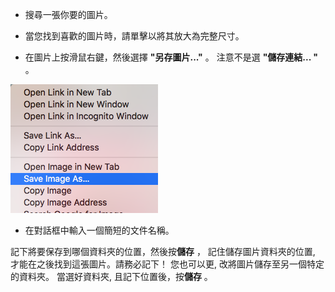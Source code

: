 - 搜尋一張你要的圖片。

- 當您找到喜歡的圖片時，請單擊以將其放大為完整尺寸。

- 在圖片上按滑鼠右鍵，然後選擇 **"另存圖片..."** 。 注意不是選 **"儲存連結... "** 。

![選擇“另存圖片”的選單](images/saveImgAs.png)

- 在對話框中輸入一個簡短的文件名稱。

記下將要保存到哪個資料夾的位置，然後按**儲存** ， 記住儲存圖片資料夾的位置, 才能在之後找到這張圖片。請務必記下！ 您也可以更, 改將圖片儲存至另一個特定的資料夾。 當選好資料夾, 且記下位置後，按**儲存** 。